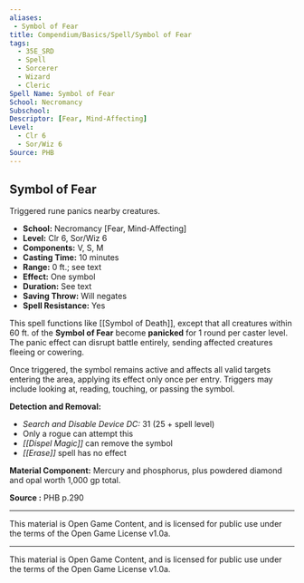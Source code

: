 ```yaml
---
aliases:
 - Symbol of Fear
title: Compendium/Basics/Spell/Symbol of Fear
tags:  
  - 35E_SRD  
  - Spell  
  - Sorcerer  
  - Wizard  
  - Cleric  
Spell Name: Symbol of Fear
School: Necromancy
Subschool: 
Descriptor: [Fear, Mind-Affecting]
Level:
  - Clr 6
  - Sor/Wiz 6
Source: PHB
---
```


## Symbol of Fear

Triggered rune panics nearby creatures.

- **School:** Necromancy [Fear, Mind-Affecting]  
- **Level:** Clr 6, Sor/Wiz 6  
- **Components:** V, S, M  
- **Casting Time:** 10 minutes  
- **Range:** 0 ft.; see text  
- **Effect:** One symbol  
- **Duration:** See text  
- **Saving Throw:** Will negates  
- **Spell Resistance:** Yes  

This spell functions like [[Symbol of Death]], except that all creatures within 60 ft. of the **Symbol of Fear** become **panicked** for 1 round per caster level. The panic effect can disrupt battle entirely, sending affected creatures fleeing or cowering.

Once triggered, the symbol remains active and affects all valid targets entering the area, applying its effect only once per entry. Triggers may include looking at, reading, touching, or passing the symbol.

**Detection and Removal:**  
- *Search and Disable Device DC:* 31 (25 + spell level)  
- Only a rogue can attempt this  
- *[[Dispel Magic]]* can remove the symbol  
- *[[Erase]]* spell has no effect  

**Material Component:** Mercury and phosphorus, plus powdered diamond and opal worth 1,000 gp total.


**Source :** PHB p.290

---

This material is Open Game Content, and is licensed for public use under  
the terms of the Open Game License v1.0a.

---

This material is Open Game Content, and is licensed for public use under the terms of the Open Game License v1.0a.
